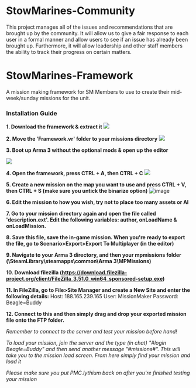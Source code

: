 # StowMarines-Community
This project manages all of the issues and recommendations that are brought up by the community. It will allow us to give a fair response to each user in a formal manner and allow users to see if an issue has already been brought up. Furthermore, it will allow leadership and other staff members the ability to track their progress on certain matters.

# StowMarines-Framework
A mission making framework for SM Members to use to create their mid-week/sunday missions for the unit.

### Installation Guide
**1. Download the framework & extract it**
![](https://i.imgur.com/2RZSX4E.png)



**2. Move the 'Framework.vr' folder to your missions directory**
![](https://i.imgur.com/fp9SQJs.png)



**3. Boot up Arma 3 without the optional mods & open up the editor**

![](https://i.imgur.com/J3U6S3v.png)



**4. Open the framework, press CTRL + A, then CTRL + C**
![](https://i.imgur.com/rCxS7L3.jpg)



**5. Create a new mission on the map you want to use and press CTRL + V, then CTRL + S (make sure you untick the binarize option)**
![image](https://user-images.githubusercontent.com/68105236/132140142-09de8d5a-8405-49fb-93fb-dedb01bad1de.png)

**6. Edit the mission to how you wish, try not to place too many assets or AI**

**7. Go to your mission directory again and open the file called 'description.ext'. Edit the following variables: author, onLoadName & onLoadMission.**

**8. Save this file, save the in-game mission. When you're ready to export the file, go to Scenario>Export>Export To Multiplayer (in the editor)**

**9. Navigate to your Arma 3 directory, and then your mpmissions folder (\SteamLibrary\steamapps\common\Arma 3\MPMissions)**

**10. Download filezilla (https://download.filezilla-project.org/client/FileZilla_3.51.0_win64_sponsored-setup.exe)**

**11. In FileZilla, go to File>Site Manager and create a New Site and enter the following details:**
Host: 188.165.239.165
User: MissionMaker
Password: Beagle=Buddy

**12. Connect to this and then simply drag and drop your exported mission file onto the FTP folder.**

_Remember to connect to the server and test your mission before hand!_

_To load your mission, join the server and the type (in chat) "#login Beagle=Buddy" and then send another message "#missions#". This will take you to the mission load screen. From here simply find your mission and load it_

_Please make sure you put PMC.lythium back on after you're finished testing your mission_
